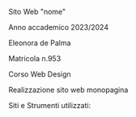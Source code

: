Sito Web "nome"

Anno accademico 2023/2024

Eleonora de Palma

Matricola n.953

Corso Web Design

Realizzazione sito web monopagina

Siti e Strumenti utilizzati:
